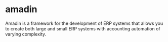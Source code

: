 # amadin
Amadin is a framework for the development of ERP systems that allows you to create both large and small ERP systems with accounting automation of varying complexity.
